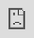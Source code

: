 ```yaml
---
title: How to Create Laminated 3D Forms from Flat Sheets in Fusion 360
date: 2023-11-12T08:37:23
lastmod: 2023-11-12T08:47:28
---
```


<div class="video-grid">
<div class="iframe-16-9-container"><iframe class="youTubeIframe" style="position: absolute; top: 0; bottom: 0; left: 0; width: 100%; height: 100%; border: 0; z-index: 1;" src="https://www.youtube.com/embed/dWYMBVTUvDA?si=YMfzNNNKFWJkFKPW?rel=0" width="560" height="315" frameborder="0" allowfullscreen="allowfullscreen"></iframe>
</div>
</div>

Are you interested in creating 3D forms from flat sheets using a laser cutter? We'll go through a step-by-step Fusion 360 tutorial to turn an organic shape into a series of panels that can be used to construct a laminated three-dimensional object. Specifically, we'll tackle how to segment a sphere—a shape that challenges conventional split body techniques—using the trim function.

## Fusion 360 Instructions

### Step 1: Create Your Organic Form

Start by creating a sphere in Fusion 360:

- Open Fusion 360 and select the ground plane for sketching.
- Use the sphere creation tool to model a sphere with a diameter of 100 units (or your desired size).

### Step 2: Draw Auxiliary Sketches

Since a sphere has no flat faces to work with, you'll need to create a sketch to assist with panel creation:

- Sketch on the bottom plane and use the 'project' function ('P' key) with the selection filter set to 'bodies.'
- Select your sphere and confirm the projection.
- Use the line tool ('L' key) to draw a vertical line from the projected outline of the sphere, constraining it to be both vertical and tangent to the projection.
- Complete your sketch.

### Step 3: Construct Planes for Cutting

- Create a new plane at a 90-degree angle along the line you've drawn.
- Sketch a rectangle on this plane, ensuring it's larger than your sphere.

### Step 4: Switch to Surface Workspace

- Transition from the solid to the surface workspace in Fusion 360.
- Use the 'patch' function to create a surface from your rectangle sketch. Remember, a patch in Fusion is a surface without thickness.

### Step 5: Create a Rectangular Pattern

- Choose 'Create Pattern' and then 'Rectangular Pattern' from the menu.
- Select the patch you've made and define the pattern along the red axis.
- Opt for spacing (6 mm apart if using 3 mm plywood) and determine the number of instances (e.g., 17) to span across the sphere with a little extra.

### Step 6: Trim and Split the Patches

- Attempting to split the sphere with the 'split body' tool will result in an error due to the lack of a flat face.
- Use the 'trim' function instead, selecting the sphere as your trimming tool and the patches you want to trim.
- Delete any unnecessary split bodies left over.

### Step 7: Thicken the Panels

- Use the 'thicken' tool to give the trimmed patches a crisp edge with a width half the thickness of your material.
- Choose a symmetric option for an even application on both sides.

## Conclusion

With these steps, you should be able to design and prepare panels from any spherical or complex form for laser cutting and subsequent lamination. The goal is to achieve a series of flat sheets that can perfectly align to recreate the original 3D shape. This method opens up a world of possibilities for materializing your digital designs in the physical world, so give it a try and see what you can create!

Remember, this is just the beginning of what you can do with Fusion 360's powerful tools. With practice, you can adapt these techniques to even more intricate designs and turn your virtual models into tangible creations. Happy designing!

## Fusion 360 Slice Body into Thickened Patches for Laser Cutting Video Transcript

In this Fusion 360 tutorial I'm going to show you how to take an organic form and slice it into panels that can be laser cut to make a laminated three-dimensional form that is made out of flat sheets cut on a laser cutter.
To get started we need a form for this example I'm going to show you how to cut up a sphere this example is good because it doesn't allow you to use the split body function and you must use the trim function. For many different forms you can simply use split body and it'll work fine but for some things where there's no face like a sphere or a torus, then you need to use trim.
So let's get started. First I'll create a sphere. I'll create it on the ground plane and I'll make it 100. Next I need a plane to draw a sketch for my surfaces but since I can't draw a tangent plane I need to draw another sketch. First I'll draw a sketch here on the bottom plane. I'll press p to project and I'll make sure my selection filter is on bodies. I'll select the sphere and press okay. Then I'll press L for the line tool and draw straight down. I'll select vertical and make it constrained to the vertical plane and I'll select tangent to make it tangent to that projection. Then I can finish my sketch.

Now I can construct a plane at an angle on this line and I'll type 90°. Now I can draw a sketch for my planes that I'm going to laser cut. I'll draw a sketch on this plane and now the sketch just needs to be a rectangle bigger than the object. So I'll press R and I'll drag a rectangle, finish my sketch and then currently I'm in the solid workspace in Fusion 360. I want to move to Fusion 360's surface workspace.

Then I'll create a patch by selecting this sketch. A patch is actually a body that has no thickness. Next I want to create a rectangular pattern. I'll select create pattern, rectangular pattern. I'll select the body I want to make the pattern out of and then I need to select axes. I'll select this red axis right here now I have a choice between spacing or extent. For this example I'm going to choose spacing because when I laser cut I actually want the panels to be a certain spacing apart. I'm going to be using 3 mm plywood so I'll space them out at 6 mm. Then for the quantity you can just put as many as you need so I'll put maybe 17. So then orbit around to make sure you have enough patches going past your object. Looks like I need one more patch to go past. Now I'm definitely sure and if you wanted this to start more on the edge we could have created an offset plane beforehand but that's up to you.

Now that I have my patches I need to split them. If I go to modify split body and I highlight the bodies on the top then I use a splitting tool of the sphere it gives me an error because there's not really a face on the sphere to split. So let's cancel.

What I need to use is trim, so I'm going to select the sphere as my trim tool. Now this tool is a little confusing because normally in Fusion 360 there's another dialogue box, but all we have to do is then select these objects at the top. Unfortunately there's no more marquee select so we have to select them individually. If I press okay, suddenly those are trimmed away I can select this body and then delete it because it's not needed. Over in my outliner under bodies if I hide the first body you can see that we now have these planes that are in the original shape of our object. I'm also going to hide the sketches.

Next we need to thicken these so that they have a nice crisp edge that we can use on the laser cutter. So I go to create, thicken and ask which faces. I'll just select all these faces and I'll select them in a symmetric. It defaults to one side but I want to go symmetric and since I'm using three millimeter plywood I'll use 1.5 mm, If I press okay you can see now I have thick pieces that have a right angle edge. This is the important part. So if I look from the bottom you can tell that these are actual pieces that could be cut from a laser cutter. So hopefully this allows you to do this on a more complex form.
